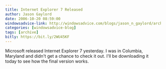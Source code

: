 ```yaml
---
title: Internet Explorer 7 Released
author: Jason Gaylord
date: 2006-10-20 08:59:00
windowsadvice-link: http://windowsadvice.com/blogs/jason_n_gaylord/archive/2006/10/20/Internet-Explorer-7-Released.aspx
categories: [windowsadvice-blog]
tags: [archive]
bitly: https://bit.ly/2WU45KF
---
```


Microsoft released Internet Explorer 7 yesterday. I was in Columbia, Maryland and didn't get a chance to check it out. I'll be downloading it today to see how the final version works.